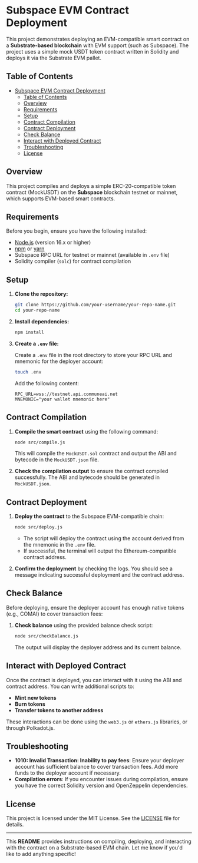 # Subspace EVM Contract Deployment

This project demonstrates deploying an EVM-compatible smart contract on a **Substrate-based blockchain** with EVM support (such as Subspace). The project uses a simple mock USDT token contract written in Solidity and deploys it via the Substrate EVM pallet.

## Table of Contents

- [Subspace EVM Contract Deployment](#subspace-evm-contract-deployment)
  - [Table of Contents](#table-of-contents)
  - [Overview](#overview)
  - [Requirements](#requirements)
  - [Setup](#setup)
  - [Contract Compilation](#contract-compilation)
  - [Contract Deployment](#contract-deployment)
  - [Check Balance](#check-balance)
  - [Interact with Deployed Contract](#interact-with-deployed-contract)
  - [Troubleshooting](#troubleshooting)
  - [License](#license)

## Overview

This project compiles and deploys a simple ERC-20-compatible token contract (MockUSDT) on the **Subspace** blockchain testnet or mainnet, which supports EVM-based smart contracts.

## Requirements

Before you begin, ensure you have the following installed:

- [Node.js](https://nodejs.org/en/) (version 16.x or higher)
- [npm](https://www.npmjs.com/) or [yarn](https://yarnpkg.com/)
- Subspace RPC URL for testnet or mainnet (available in `.env` file)
- Solidity compiler (`solc`) for contract compilation

## Setup

1. **Clone the repository:**

   ```bash
   git clone https://github.com/your-username/your-repo-name.git
   cd your-repo-name
   ```

2. **Install dependencies:**

   ```bash
   npm install
   ```

3. **Create a `.env` file:**

   Create a `.env` file in the root directory to store your RPC URL and mnemonic for the deployer account:

   ```bash
   touch .env
   ```

   Add the following content:

   ```env
   RPC_URL=wss://testnet.api.communeai.net
   MNEMONIC="your wallet mnemonic here"
   ```

## Contract Compilation

1. **Compile the smart contract** using the following command:

   ```bash
   node src/compile.js
   ```

   This will compile the `MockUSDT.sol` contract and output the ABI and bytecode in the `MockUSDT.json` file.

2. **Check the compilation output** to ensure the contract compiled successfully. The ABI and bytecode should be generated in `MockUSDT.json`.

## Contract Deployment

1. **Deploy the contract** to the Subspace EVM-compatible chain:

   ```bash
   node src/deploy.js
   ```

   - The script will deploy the contract using the account derived from the mnemonic in the `.env` file.
   - If successful, the terminal will output the Ethereum-compatible contract address.

2. **Confirm the deployment** by checking the logs. You should see a message indicating successful deployment and the contract address.

## Check Balance

Before deploying, ensure the deployer account has enough native tokens (e.g., COMAI) to cover transaction fees:

1. **Check balance** using the provided balance check script:

   ```bash
   node src/checkBalance.js
   ```

   The output will display the deployer address and its current balance.

## Interact with Deployed Contract

Once the contract is deployed, you can interact with it using the ABI and contract address. You can write additional scripts to:

- **Mint new tokens**
- **Burn tokens**
- **Transfer tokens to another address**

These interactions can be done using the `web3.js` or `ethers.js` libraries, or through Polkadot.js.

## Troubleshooting

- **1010: Invalid Transaction: Inability to pay fees**: Ensure your deployer account has sufficient balance to cover transaction fees. Add more funds to the deployer account if necessary.
- **Compilation errors**: If you encounter issues during compilation, ensure you have the correct Solidity version and OpenZeppelin dependencies.

## License

This project is licensed under the MIT License. See the [LICENSE](LICENSE) file for details.

---

This **README** provides instructions on compiling, deploying, and interacting with the contract on a Substrate-based EVM chain. Let me know if you'd like to add anything specific!